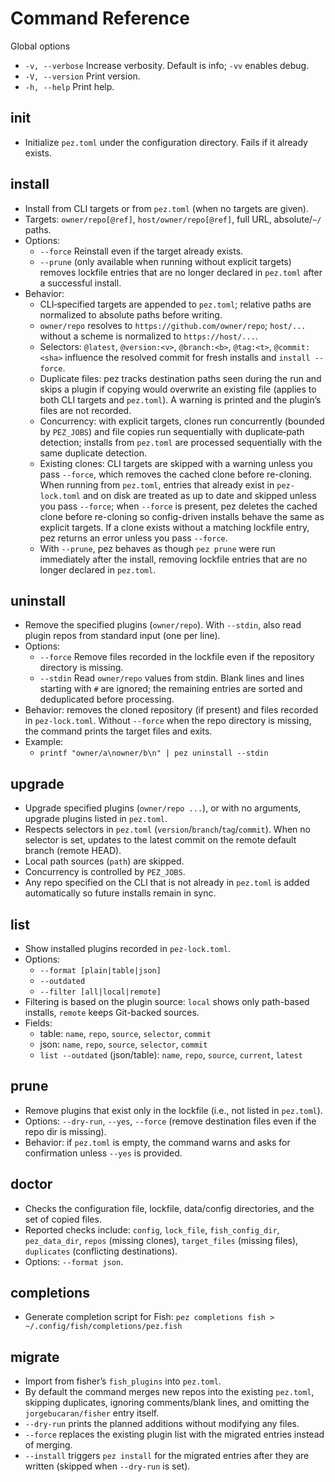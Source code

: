 # Command Reference

Global options

- `-v, --verbose` Increase verbosity. Default is info; `-vv` enables debug.
- `-V, --version` Print version.
- `-h, --help` Print help.

## init

- Initialize `pez.toml` under the configuration directory. Fails if it already exists.

## install

- Install from CLI targets or from `pez.toml` (when no targets are given).
- Targets: `owner/repo[@ref]`, `host/owner/repo[@ref]`, full URL, absolute/`~/` paths.
- Options:
  - `--force` Reinstall even if the target already exists.
  - `--prune` (only available when running without explicit targets) removes lockfile entries that are no longer declared in `pez.toml` after a successful install.
- Behavior:
  - CLI‑specified targets are appended to `pez.toml`; relative paths are normalized to absolute paths before writing.
  - `owner/repo` resolves to `https://github.com/owner/repo`; `host/...` without a scheme is normalized to `https://host/...`.
  - Selectors: `@latest`, `@version:<v>`, `@branch:<b>`, `@tag:<t>`, `@commit:<sha>` influence the resolved commit for fresh installs and `install --force`.
  - Duplicate files: pez tracks destination paths seen during the run and skips a plugin if copying would overwrite an existing file (applies to both CLI targets and `pez.toml`). A warning is printed and the plugin’s files are not recorded.
  - Concurrency: with explicit targets, clones run concurrently (bounded by `PEZ_JOBS`) and file copies run sequentially with duplicate‑path detection; installs from `pez.toml` are processed sequentially with the same duplicate detection.
  - Existing clones: CLI targets are skipped with a warning unless you pass `--force`, which removes the cached clone before re-cloning. When running from `pez.toml`, entries that already exist in `pez-lock.toml` and on disk are treated as up to date and skipped unless you pass `--force`; when `--force` is present, pez deletes the cached clone before re-cloning so config-driven installs behave the same as explicit targets. If a clone exists without a matching lockfile entry, pez returns an error unless you pass `--force`.
  - With `--prune`, pez behaves as though `pez prune` were run immediately after the install, removing lockfile entries that are no longer declared in `pez.toml`.

## uninstall

- Remove the specified plugins (`owner/repo`). With `--stdin`, also read plugin repos from standard input (one per line).
- Options:
  - `--force` Remove files recorded in the lockfile even if the repository directory is missing.
  - `--stdin` Read `owner/repo` values from stdin. Blank lines and lines starting with `#` are ignored; the remaining entries are sorted and deduplicated before processing.
- Behavior: removes the cloned repository (if present) and files recorded in `pez-lock.toml`. Without `--force` when the repo directory is missing, the command prints the target files and exits.
- Example:
  - `printf "owner/a\nowner/b\n" | pez uninstall --stdin`

## upgrade

- Upgrade specified plugins (`owner/repo ...`), or with no arguments, upgrade plugins listed in `pez.toml`.
- Respects selectors in `pez.toml` (`version`/`branch`/`tag`/`commit`). When no selector is set, updates to the latest commit on the remote default branch (remote HEAD).
- Local path sources (`path`) are skipped.
- Concurrency is controlled by `PEZ_JOBS`.
- Any repo specified on the CLI that is not already in `pez.toml` is added automatically so future installs remain in sync.

## list

- Show installed plugins recorded in `pez-lock.toml`.
- Options:
  - `--format [plain|table|json]`
  - `--outdated`
  - `--filter [all|local|remote]`
- Filtering is based on the plugin source: `local` shows only path-based installs, `remote` keeps Git-backed sources.
- Fields:
  - table: `name`, `repo`, `source`, `selector`, `commit`
  - json: `name`, `repo`, `source`, `selector`, `commit`
  - `list --outdated` (json/table): `name`, `repo`, `source`, `current`, `latest`

## prune

- Remove plugins that exist only in the lockfile (i.e., not listed in `pez.toml`).
- Options: `--dry-run`, `--yes`, `--force` (remove destination files even if the repo dir is missing).
- Behavior: if `pez.toml` is empty, the command warns and asks for confirmation unless `--yes` is provided.

## doctor

- Checks the configuration file, lockfile, data/config directories, and the set of copied files.
- Reported checks include: `config`, `lock_file`, `fish_config_dir`, `pez_data_dir`, `repos` (missing clones), `target_files` (missing files), `duplicates` (conflicting destinations).
- Options: `--format json`.

## completions

- Generate completion script for Fish: `pez completions fish > ~/.config/fish/completions/pez.fish`

## migrate

- Import from fisher’s `fish_plugins` into `pez.toml`.
- By default the command merges new repos into the existing `pez.toml`, skipping duplicates, ignoring comments/blank lines, and omitting the `jorgebucaran/fisher` entry itself.
- `--dry-run` prints the planned additions without modifying any files.
- `--force` replaces the existing plugin list with the migrated entries instead of merging.
- `--install` triggers `pez install` for the migrated entries after they are written (skipped when `--dry-run` is set).
